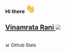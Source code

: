 ### Hi there <img src="https://raw.githubusercontent.com/ABSphreak/ABSphreak/master/gifs/Hi.gif" width="30px">

<!--
**Vinamrata1086/Vinamrata1086** is a ✨ _special_ ✨ repository because its `README.md` (this file) appears on your GitHub profile.

Here are some ideas to get you started:

- 🔭 I’m currently working on ...
- 🌱 I’m currently learning ...
- 👯 I’m looking to collaborate on ...
- 🤔 I’m looking for help with ...
- 💬 Ask me about ...
- 📫 How to reach me: ...
- 😄 Pronouns: ...
- ⚡ Fun fact: ...
-->
<p>
 <h2> <a href="https://github.com/Vinamrata1086/">  Vinamrata Rani </a><img src="https://o.remove.bg/downloads/83f27211-a0eb-494b-83cb-dcacdc2c3116/OIP-removebg-preview.png" width = 50></h2>
 </p>
 <div>
  <img src=""
 <details>
<summary>📊 Github Stats</summary>


</details>

